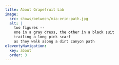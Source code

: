 ```yaml
---
title: About Grapefruit Lab
image:
  src: shows/between/mia-erin-path.jpg
  alt: |
    two figures --
    one in a gray dress, the other in a black suit
    trailing a long pink scarf
    as they walk along a dirt canyon path
eleventyNavigation:
  key: about
  order: 3
---
```

